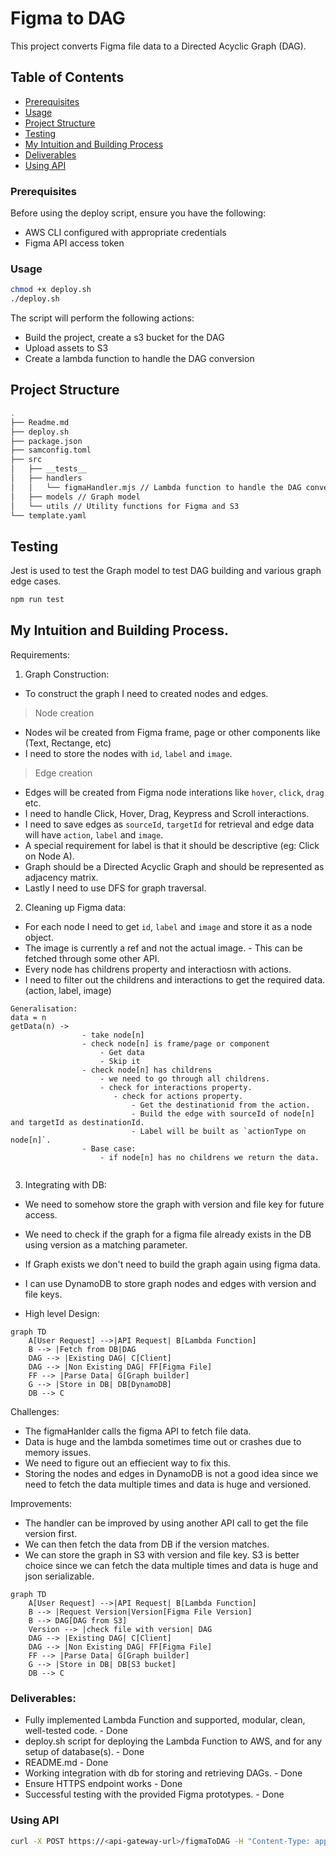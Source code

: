 # Figma to DAG

This project converts Figma file data to a Directed Acyclic Graph (DAG).

## Table of Contents

- [Prerequisites](#prerequisites)
- [Usage](#usage)
- [Project Structure](#project-structure)
- [Testing](#testing)
- [My Intuition and Building Process](#my-intuition-and-building-process)
- [Deliverables](#deliverables)
- [Using API](#using-api)

### Prerequisites

Before using the deploy script, ensure you have the following:

- AWS CLI configured with appropriate credentials
- Figma API access token

### Usage

```sh
chmod +x deploy.sh
./deploy.sh
```

The script will perform the following actions:

- Build the project, create a s3 bucket for the DAG
- Upload assets to S3
- Create a lambda function to handle the DAG conversion

## Project Structure

```sh
.
├── Readme.md
├── deploy.sh
├── package.json
├── samconfig.toml
├── src
│   ├── __tests__
│   ├── handlers
│   │   └── figmaHandler.mjs // Lambda function to handle the DAG conversion
│   ├── models // Graph model
│   └── utils // Utility functions for Figma and S3
└── template.yaml
```

## Testing

Jest is used to test the Graph model to test DAG building and various graph edge cases.

```sh
npm run test
```

## My Intuition and Building Process.

Requirements:

1. Graph Construction:

- To construct the graph I need to created nodes and edges.

> Node creation

- Nodes wil be created from Figma frame, page or other components like (Text, Rectange, etc)
- I need to store the nodes with `id`, `label` and `image`.

> Edge creation

- Edges will be created from Figma node interations like `hover`, `click`, `drag` etc.
- I need to handle Click, Hover, Drag, Keypress and Scroll interactions.
- I need to save edges as `sourceId`, `targetId` for retrieval and edge data will have `action`, `label` and `image`.
- A special requirement for label is that it should be descriptive (eg: Click on Node A).
- Graph should be a Directed Acyclic Graph and should be represented as adjacency matrix.
- Lastly I need to use DFS for graph traversal.

2. Cleaning up Figma data:

- For each node I need to get `id`, `label` and `image` and store it as a node object.
- The image is currently a ref and not the actual image. - This can be fetched through some other API.
- Every node has childrens property and interactiosn with actions.
- I need to filter out the childrens and interactions to get the required data.
  (action, label, image)

```text
Generalisation:
data = n
getData(n) ->
                - take node[n]
                - check node[n] is frame/page or component
                    - Get data
                    - Skip it
                - check node[n] has childrens
                    - we need to go through all childrens.
                    - check for interactions property.
                       - check for actions property.
                           - Get the destinationid from the action.
                           - Build the edge with sourceId of node[n] and targetId as destinationId.
                           - Label will be built as `actionType on node[n]`.
                - Base case:
                    - if node[n] has no childrens we return the data.


```

3. Integrating with DB:

- We need to somehow store the graph with version and file key for future access.
- We need to check if the graph for a figma file already exists in the DB using version as a matching parameter.
- If Graph exists we don't need to build the graph again using figma data.
- I can use DynamoDB to store graph nodes and edges with version and file keys.

- High level Design:

```mermaid
graph TD
    A[User Request] -->|API Request| B[Lambda Function]
    B --> |Fetch from DB|DAG
    DAG --> |Existing DAG| C[Client]
    DAG --> |Non Existing DAG| FF[Figma File]
    FF --> |Parse Data| G[Graph builder]
    G --> |Store in DB| DB[DynamoDB]
    DB --> C
```

Challenges:

- The figmaHanlder calls the figma API to fetch file data.
- Data is huge and the lambda sometimes time out or crashes due to memory issues.
- We need to figure out an effiecient way to fix this.
- Storing the nodes and edges in DynamoDB is not a good idea since we need to fetch the data multiple times and data is huge and versioned.

Improvements:

- The handler can be improved by using another API call to get the file version first.
- We can then fetch the data from DB if the version matches.
- We can store the graph in S3 with version and file key. S3 is better choice since we can fetch the data multiple times and data is huge and json serializable.

```mermaid
graph TD
    A[User Request] -->|API Request| B[Lambda Function]
    B --> |Request Version|Version[Figma File Version]
    B --> DAG[DAG from S3]
    Version --> |check file with version| DAG
    DAG --> |Existing DAG| C[Client]
    DAG --> |Non Existing DAG| FF[Figma File]
    FF --> |Parse Data| G[Graph builder]
    G --> |Store in DB| DB[S3 bucket]
    DB --> C
```

### Deliverables:

- Fully implemented Lambda Function and supported, modular, clean, well-tested code. - Done
- deploy.sh script for deploying the Lambda Function to AWS, and for any setup of database(s). - Done
- README.md - Done
- Working integration with db for storing and retrieving DAGs. - Done
- Ensure HTTPS endpoint works - Done
- Successful testing with the provided Figma prototypes. - Done

### Using API

```sh
curl -X POST https://<api-gateway-url>/figmaToDAG -H "Content-Type: application/json" -d '{"file_key": "<figma-file-key>", "access_token": "<figma-access-token>", "build_adjacency_matrix": "<true/false>"}'
```
